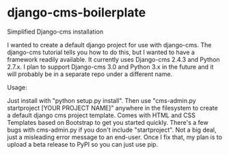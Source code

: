 django-cms-boilerplate
======================

Simplified Django-cms installation

I wanted to create a default django project for use with django-cms.  The django-cms tutorial tells you how to do this, but I wanted to have a framework readily available.  It currently uses Django-cms 2.4.3 and Python 2.7.x.  I plan to support Django-cms 3.0 and Python 3.x in the future and it will probably be in a separate repo under a different name.

Usage:

Just install with "python setup.py install".  Then use "cms-admin.py startproject [YOUR PROJECT NAME]" anywhere in the filesystem to create a default django cms project template.  Comes with HTML and CSS Templates based on Bootstrap to get you started quickly.  There's a few bugs with cms-admin.py if you don't include "startproject".  Not a big deal, just a misleading error message to an end-user.  Once I fix that, my plan is to upload a beta release to PyPI so you can just use pip.
